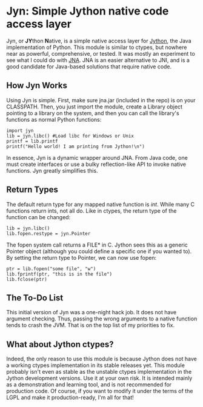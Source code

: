 Jyn: Simple Jython native code access layer
===========================================

Jyn, or **JY**thon **N**ative, is a simple native access layer for [Jython][1], the Java implementation of Python. This module is similar to ctypes, but nowhere near as powerful, comprehensive, or tested. It was mostly an experiment to see what I could do with [JNA][2]. JNA is an easier alternative to JNI, and is a good candidate for Java-based solutions that require native code. 

How Jyn Works
-------------

Using Jyn is simple. First, make sure jna.jar (included in the repo) is on your CLASSPATH. Then, you just import the module, create a Library object pointing to a library on the system, and then you can call the library's functions as normal Python functions:

    import jyn
    lib = jyn.libc() #Load libc for Windows or Unix
    printf = lib.printf
    printf("Hello world! I am printing from Jython!\n")

In essence, Jyn is a dynamic wrapper around JNA. From Java code, one must create interfaces or use a bulky reflection-like API to invoke native functions. Jyn greatly simplifies this.

Return Types
------------
The default return type for any mapped native function is *int*. While many C functions return ints, not all do. Like in ctypes, the return type of the function can be changed:

    lib = jyn.libc()
    lib.fopen.restype = jyn.Pointer

The fopen system call returns a FILE* in C. Jython sees this as a generic Pointer object (although you could define a specific one if you wanted to). By setting the return type to Pointer, we can now use fopen:

    ptr = lib.fopen("some file", "w")
    lib.fprintf(ptr, "this is in the file")
    lib.fclose(ptr)

The To-Do List
--------------
This initial version of Jyn was a one-night hack job. It does not have argument checking. Thus, passing the wrong arguments to a native function tends to crash the JVM. That is on the top list of my priorities to fix.

What about Jython ctypes?
-------------------------
Indeed, the only reason to use this module is because Jython does not have a working ctypes implementation in its stable releases yet. This module probably isn't even as stable as the unstable ctypes implementation in the Jython development versions. Use it at your own risk. It is intended mainly as a demonstration and learning tool, and is not recommended for production code. Of course, if you want to modify it under the terms of the LGPL and make it production-ready, I'm all for that!

   [1]: http://www.jython.org "Jython"
   [2]: https://jna.dev.java.net/ "JNA"
